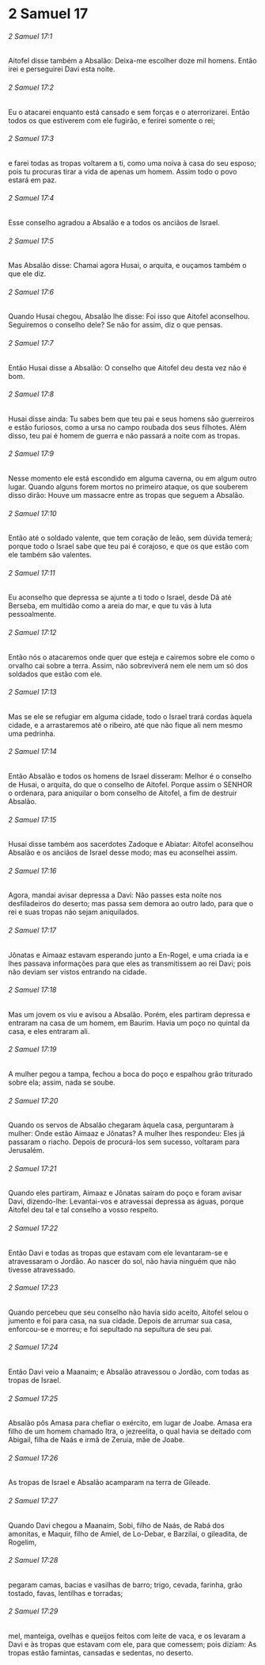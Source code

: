 # 2 Samuel 17

###### 2 Samuel 17:1

Aitofel disse também a Absalão: Deixa-me escolher doze mil homens. Então irei e perseguirei Davi esta noite.

###### 2 Samuel 17:2

Eu o atacarei enquanto está cansado e sem forças e o aterrorizarei. Então todos os que estiverem com ele fugirão, e ferirei somente o rei;

###### 2 Samuel 17:3

e farei todas as tropas voltarem a ti, como uma noiva à casa do seu esposo; pois tu procuras tirar a vida de apenas um homem. Assim todo o povo estará em paz.

###### 2 Samuel 17:4

Esse conselho agradou a Absalão e a todos os anciãos de Israel.

###### 2 Samuel 17:5

Mas Absalão disse: Chamai agora Husai, o arquita, e ouçamos também o que ele diz.

###### 2 Samuel 17:6

Quando Husai chegou, Absalão lhe disse: Foi isso que Aitofel aconselhou. Seguiremos o conselho dele? Se não for assim, diz o que pensas.

###### 2 Samuel 17:7

Então Husai disse a Absalão: O conselho que Aitofel deu desta vez não é bom.

###### 2 Samuel 17:8

Husai disse ainda: Tu sabes bem que teu pai e seus homens são guerreiros e estão furiosos, como a ursa no campo roubada dos seus filhotes. Além disso, teu pai é homem de guerra e não passará a noite com as tropas.

###### 2 Samuel 17:9

Nesse momento ele está escondido em alguma caverna, ou em algum outro lugar. Quando alguns forem mortos no primeiro ataque, os que souberem disso dirão: Houve um massacre entre as tropas que seguem a Absalão.

###### 2 Samuel 17:10

Então até o soldado valente, que tem coração de leão, sem dúvida temerá; porque todo o Israel sabe que teu pai é corajoso, e que os que estão com ele também são valentes.

###### 2 Samuel 17:11

Eu aconselho que depressa se ajunte a ti todo o Israel, desde Dã até Berseba, em multidão como a areia do mar, e que tu vás à luta pessoalmente.

###### 2 Samuel 17:12

Então nós o atacaremos onde quer que esteja e cairemos sobre ele como o orvalho cai sobre a terra. Assim, não sobreviverá nem ele nem um só dos soldados que estão com ele.

###### 2 Samuel 17:13

Mas se ele se refugiar em alguma cidade, todo o Israel trará cordas àquela cidade, e a arrastaremos até o ribeiro, até que não fique ali nem mesmo uma pedrinha.

###### 2 Samuel 17:14

Então Absalão e todos os homens de Israel disseram: Melhor é o conselho de Husai, o arquita, do que o conselho de Aitofel. Porque assim o SENHOR o ordenara, para aniquilar o bom conselho de Aitofel, a fim de destruir Absalão.

###### 2 Samuel 17:15

Husai disse também aos sacerdotes Zadoque e Abiatar: Aitofel aconselhou Absalão e os anciãos de Israel desse modo; mas eu aconselhei assim.

###### 2 Samuel 17:16

Agora, mandai avisar depressa a Davi: Não passes esta noite nos desfiladeiros do deserto; mas passa sem demora ao outro lado, para que o rei e suas tropas não sejam aniquilados.

###### 2 Samuel 17:17

Jônatas e Aimaaz estavam esperando junto a En-Rogel, e uma criada ia e lhes passava informações para que eles as transmitissem ao rei Davi; pois não deviam ser vistos entrando na cidade.

###### 2 Samuel 17:18

Mas um jovem os viu e avisou a Absalão. Porém, eles partiram depressa e entraram na casa de um homem, em Baurim. Havia um poço no quintal da casa, e eles entraram ali.

###### 2 Samuel 17:19

A mulher pegou a tampa, fechou a boca do poço e espalhou grão triturado sobre ela; assim, nada se soube.

###### 2 Samuel 17:20

Quando os servos de Absalão chegaram àquela casa, perguntaram à mulher: Onde estão Aimaaz e Jônatas? A mulher lhes respondeu: Eles já passaram o riacho. Depois de procurá-los sem sucesso, voltaram para Jerusalém.

###### 2 Samuel 17:21

Quando eles partiram, Aimaaz e Jônatas saíram do poço e foram avisar Davi, dizendo-lhe: Levantai-vos e atravessai depressa as águas, porque Aitofel deu tal e tal conselho a vosso respeito.

###### 2 Samuel 17:22

Então Davi e todas as tropas que estavam com ele levantaram-se e atravessaram o Jordão. Ao nascer do sol, não havia ninguém que não tivesse atravessado.

###### 2 Samuel 17:23

Quando percebeu que seu conselho não havia sido aceito, Aitofel selou o jumento e foi para casa, na sua cidade. Depois de arrumar sua casa, enforcou-se e morreu; e foi sepultado na sepultura de seu pai.

###### 2 Samuel 17:24

Então Davi veio a Maanaim; e Absalão atravessou o Jordão, com todas as tropas de Israel.

###### 2 Samuel 17:25

Absalão pôs Amasa para chefiar o exército, em lugar de Joabe. Amasa era filho de um homem chamado Itra, o jezreelita, o qual havia se deitado com Abigail, filha de Naás e irmã de Zeruia, mãe de Joabe.

###### 2 Samuel 17:26

As tropas de Israel e Absalão acamparam na terra de Gileade.

###### 2 Samuel 17:27

Quando Davi chegou a Maanaim, Sobi, filho de Naás, de Rabá dos amonitas, e Maquir, filho de Amiel, de Lo-Debar, e Barzilai, o gileadita, de Rogelim,

###### 2 Samuel 17:28

pegaram camas, bacias e vasilhas de barro; trigo, cevada, farinha, grão tostado, favas, lentilhas e torradas;

###### 2 Samuel 17:29

mel, manteiga, ovelhas e queijos feitos com leite de vaca, e os levaram a Davi e às tropas que estavam com ele, para que comessem; pois diziam: As tropas estão famintas, cansadas e sedentas, no deserto.

